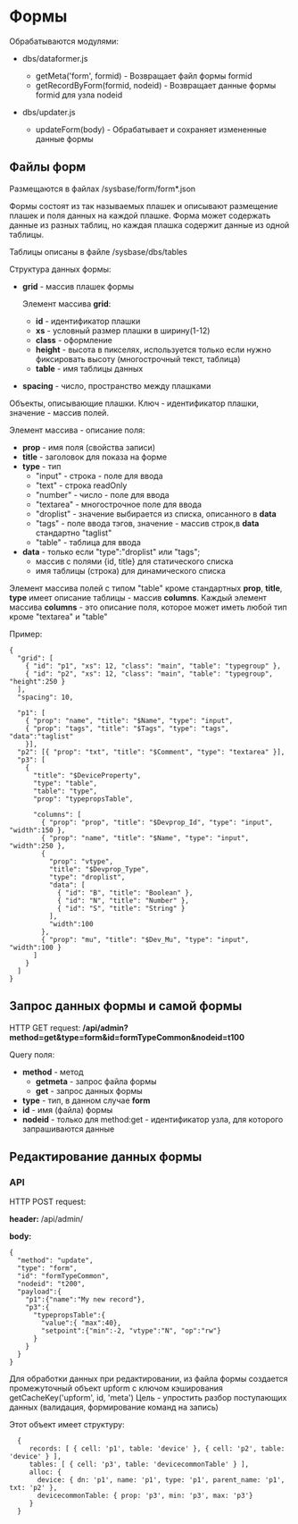 # Формы

Обрабатываются модулями:

 - dbs/dataformer.js
    - getMeta('form', formid) - Возвращает файл формы formid 
    - getRecordByForm(formid, nodeid) - Возвращает данные формы formid для узла nodeid

 - dbs/updater.js 
    - updateForm(body) - Обрабатывает и сохраняет измененные данные формы

## **Файлы форм**

Размещаются в файлах /sysbase/form/form*.json

Формы состоят из так называемых плашек и описывают размещение плашек и поля данных на каждой плашке. Форма может содержать данные из разных таблиц, но каждая плашка содержит данные из одной таблицы.

Таблицы описаны в файле /sysbase/dbs/tables

Структура данных формы:

- **grid** - массив плашек формы

  Элемент массива **grid**:

  - **id** - идентификатор плашки
  - **xs** - условный размер плашки в ширину(1-12)
  - **class** - оформление
  - **height** -  высота в пикселях, используется только если нужно фиксировать высоту
       (многострочный текст, таблица)
  - **table** - имя таблицы данных 

- **spacing** - число, пространство между плашками

 Объекты, описывающие плашки. Ключ - идентификатор плашки, значение - массив полей.

  Элемент массива - описание поля:
  - **prop** - имя поля (свойства записи)
  - **title** - заголовок для показа на форме
  - **type** - тип
    - "input" - строка - поле для ввода 
    - "text"  - строка readOnly
    - "number" - число - поле для ввода
    - "textarea" - многострочное поле для ввода 
    - "droplist" - значение выбирается из списка, описанного в **data**
    - "tags" - поле ввода тэгов, значение - массив строк,в **data** стандартно "taglist"
    - "table" - таблица для ввода
  - **data** - только если "type":"droplist" или "tags";
     - массив с полями {id, title} для статического списка 
     - имя таблицы (строка) для динамического списка

  Элемент массива полей с типом "table" кроме стандартных **prop**, **title**, **type** имеет описание таблицы - массив **columns**. Каждый элемент массива **columns** - это описание поля, которое может иметь любой тип кроме "textarea" и "table"

Пример:

```
{
  "grid": [
    { "id": "p1", "xs": 12, "class": "main", "table": "typegroup" },
    { "id": "p2", "xs": 12, "class": "main", "table": "typegroup", "height":250 }
  ],
  "spacing": 10,

  "p1": [
    { "prop": "name", "title": "$Name", "type": "input",
    { "prop": "tags", "title": "$Tags", "type": "tags", "data":"taglist"
    }],
  "p2": [{ "prop": "txt", "title": "$Comment", "type": "textarea" }],
  "p3": [
    {
      "title": "$DeviceProperty",
      "type": "table",
      "table": "type",
      "prop": "typepropsTable",

      "columns": [
        { "prop": "prop", "title": "$Devprop_Id", "type": "input", "width":150 },
        { "prop": "name", "title": "$Name", "type": "input", "width":250 },
        {
          "prop": "vtype",
          "title": "$Devprop_Type",
          "type": "droplist",
          "data": [
            { "id": "B", "title": "Boolean" },
            { "id": "N", "title": "Number" },
            { "id": "S", "title": "String" }
          ],
          "width":100
        },
        { "prop": "mu", "title": "$Dev_Mu", "type": "input", "width":100 }
      ]
    }
  ]
}
```

## **Запрос данных формы и самой формы**

HTTP GET request: **/api/admin?method=get&type=form&id=formTypeCommon&nodeid=t100**

Query поля:
  - **method** - метод
    - **getmeta** - запрос файла формы
    - **get** - запрос данных формы
  - **type** - тип, в данном случае **form**
  - **id** - имя (файла) формы
  - **nodeid** - только для method:get - идентификатор узла, для которого запрашиваются данные 




## **Редактирование данных формы**

### **API**

HTTP POST request:

  **header:** /api/admin/

  **body:**
  ```
  {
    "method": "update",
    "type": "form",
    "id": "formTypeCommon",
    "nodeid": "t200",
    "payload":{
      "p1":{"name":"My new record"},
      "p3":{
        "typepropsTable":{
          "value":{ "max":40},
          "setpoint":{"min":-2, "vtype":"N", "op":"rw"}
        }
      }
    }
  }
  ```

  Для обработки данных при редактировании, из файла формы создается промежуточный объект 
  upform с ключом кэширования getCacheKey('upform', id, 'meta')
  Цель - упростить разбор поступающих данных (валидация, формирование команд на запись)

  Этот объект имеет структуру:

```
  {
     records: [ { cell: 'p1', table: 'device' }, { cell: 'p2', table: 'device' } ],
     tables: [ { cell: 'p3', table: 'devicecommonTable' } ],
     alloc: {
       device: { dn: 'p1', name: 'p1', type: 'p1', parent_name: 'p1', txt: 'p2' },
       devicecommonTable: { prop: 'p3', min: 'p3', max: 'p3'}
     }
  }
```


